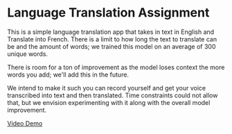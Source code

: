 # Language Translation Assignment

This is a simple language translation app that takes in text in English and Translate into French.
There is a limit to how long the text to translate can be and the amount of words; we trained this model on an average of 300 unique words.

There is room for a ton of improvement as the model loses context the more words you add; we'll add this in the future.

We intend to make it such you can record yourself and get your voice transcribed into text and then translated. Time constraints could not allow that, but we envision experimenting with it along with the overall model improvement.

[Video Demo](https://drive.google.com/file/d/1-2lu3eKfkb0_QM4RyqklLUnDPh56Q2cx/view?usp=drive_link)
